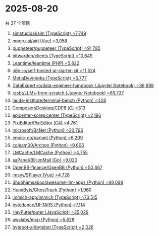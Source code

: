 # 2025-08-20

共 27 个项目

<!-- BEGIN GITHUB -->
<!-- 最后更新时间 2025-08-20 21:23:16 +0800 -->
1. [simstudioai/sim (TypeScript) ⭐7,749](https://github.com/simstudioai/sim)
1. [moeru-ai/airi (Vue) ⭐3,058](https://github.com/moeru-ai/airi)
1. [puppeteer/puppeteer (TypeScript) ⭐91,785](https://github.com/puppeteer/puppeteer)
1. [bitwarden/clients (TypeScript) ⭐10,649](https://github.com/bitwarden/clients)
1. [Leantime/leantime (PHP) ⭐5,822](https://github.com/Leantime/leantime)
1. [n8n-io/self-hosted-ai-starter-kit ⭐11,524](https://github.com/n8n-io/self-hosted-ai-starter-kit)
1. [MotiaDev/motia (TypeScript) ⭐6,777](https://github.com/MotiaDev/motia)
1. [DataExpert-io/data-engineer-handbook (Jupyter Notebook) ⭐36,999](https://github.com/DataExpert-io/data-engineer-handbook)
1. [rasbt/LLMs-from-scratch (Jupyter Notebook) ⭐65,727](https://github.com/rasbt/LLMs-from-scratch)
1. [laude-institute/terminal-bench (Python) ⭐428](https://github.com/laude-institute/terminal-bench)
1. [ComposersDesktop/CDP8 (C) ⭐313](https://github.com/ComposersDesktop/CDP8)
1. [epicenter-so/epicenter (TypeScript) ⭐2,196](https://github.com/epicenter-so/epicenter)
1. [PixiEditor/PixiEditor (C#) ⭐4,761](https://github.com/PixiEditor/PixiEditor)
1. [microsoft/BitNet (Python) ⭐20,796](https://github.com/microsoft/BitNet)
1. [emcie-co/parlant (Python) ⭐6,209](https://github.com/emcie-co/parlant)
1. [coleam00/Archon (Python) ⭐9,606](https://github.com/coleam00/Archon)
1. [LMCache/LMCache (Python) ⭐4,755](https://github.com/LMCache/LMCache)
1. [aaPanel/BillionMail (Go) ⭐9,020](https://github.com/aaPanel/BillionMail)
1. [OpenBB-finance/OpenBB (Python) ⭐50,467](https://github.com/OpenBB-finance/OpenBB)
1. [imsyy/SPlayer (Vue) ⭐4,728](https://github.com/imsyy/SPlayer)
1. [Shubhamsaboo/awesome-llm-apps (Python) ⭐60,098](https://github.com/Shubhamsaboo/awesome-llm-apps)
1. [HunxByts/GhostTrack (Python) ⭐1,960](https://github.com/HunxByts/GhostTrack)
1. [immich-app/immich (TypeScript) ⭐73,515](https://github.com/immich-app/immich)
1. [bytedance/UI-TARS (Python) ⭐7,114](https://github.com/bytedance/UI-TARS)
1. [HeyPuter/puter (JavaScript) ⭐35,029](https://github.com/HeyPuter/puter)
1. [awslabs/mcp (Python) ⭐5,628](https://github.com/awslabs/mcp)
1. [bytebot-ai/bytebot (TypeScript) ⭐2,026](https://github.com/bytebot-ai/bytebot)
<!-- END GITHUB -->